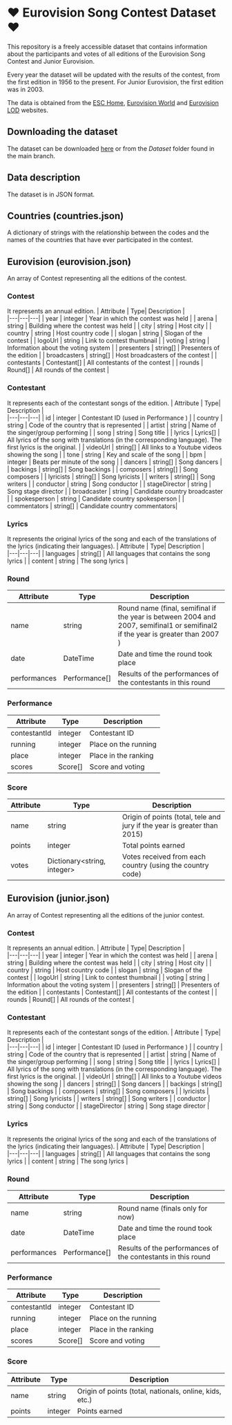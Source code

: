 # ❤ Eurovision Song Contest Dataset ❤
This repository is a freely accessible dataset that contains information about the participants and votes of all editions of the Eurovision Song Contest and Junior Eurovision.

Every year the dataset will be updated with the results of the contest, from the first edition in 1956 to the present. For Junior Eurovision, the first edition was in 2003.

The data is obtained from the [ESC Home](https://eschome.net/), [Eurovision World](https://eurovisionworld.com) and [Eurovision LOD](https://so-we-must-think.space/greenstone3/eurovision-library/collection/eurovision/page/about) websites.

## Downloading the dataset
The dataset can be downloaded [here](https://github.com/josago97/EurovisionDataset/releases) or from the *Dataset* folder found in the main branch.

## Data description
The dataset is in JSON format.

## Countries (countries.json)
A dictionary of strings with the relationship between the codes and the names of the countries that have ever participated in the contest.

## Eurovision (eurovision.json)
An array of Contest representing all the editions of the contest.

### Contest
It represents an annual edition.
| Attribute | Type|  Description |  
|---|---|---|
| year | integer | Year in which the contest was held |
| arena | string | Building where the contest was held |
| city | string | Host city |
| country | string | Host country code |
| slogan | string | Slogan of the contest |
| logoUrl | string | Link to contest thumbnail |
| voting | string | Information about the voting system |
| presenters | string[] | Presenters of the edition |
| broadcasters | string[] | Host broadcasters of the contest |
| contestants | Contestant[] | All contestants of the contest |
| rounds | Round[] | All rounds of the contest |

### Contestant
It represents each of the contestant songs of the edition.
| Attribute | Type|  Description |  
|---|---|---|
| id | integer | Contestant ID (used in Performance ) |
| country | string | Code of the country that is represented |
| artist | string | Name of the singer/group performing |
| song | string | Song title |
| lyrics | Lyrics[] | All lyrics of the song with translations (in the corresponding language). The first lyrics is the original. |
| videoUrl | string[] | All links to a Youtube videos showing the song |
| tone | string | Key and scale of the song |
| bpm | integer | Beats per minute of the song |
| dancers | string[] | Song dancers |
| backings | string[] | Song backings |
| composers | string[] | Song composers |
| lyricists | string[] | Song lyricists |
| writers | string[] | Song writers |
| conductor | string | Song conductor |
| stageDirector | string | Song stage director |
| broadcaster | string | Candidate country broadcaster |
| spokesperson | string | Candidate country spokesperson |
| commentators | string[] | Candidate country commentators|

### Lyrics
It represents the original lyrics of the song and each of the translations of the lyrics (indicating their languages).
| Attribute | Type|  Description |  
|---|---|---|
| languages | string[] | All languages that contains the song lyrics |
| content | string | The song lyrics |

### Round
| Attribute | Type|  Description |  
|---|---|---|
| name | string | Round name (final, semifinal if the year is between 2004 and 2007, semifinal1 or semifinal2 if the year is greater than 2007  ) |
| date | DateTime | Date and time the round took place |
| performances | Performance[] | Results of the performances of the contestants in this round |

### Performance
| Attribute | Type|  Description |  
|---|---|---|
| contestantId | integer | Contestant ID |
| running | integer | Place on the running |
| place | integer | Place in the ranking |
| scores | Score[] | Score and voting |

### Score
| Attribute | Type|  Description |  
|---|---|---|
| name | string | Origin of points (total, tele and jury if the year is greater than 2015) |
| points | integer | Total points earned |
| votes | Dictionary<string, integer> | Votes received from each country (using the country code) |

## Eurovision (junior.json)
An array of Contest representing all the editions of the junior contest.

### Contest
It represents an annual edition.
| Attribute | Type|  Description |  
|---|---|---|
| year | integer | Year in which the contest was held |
| arena | string | Building where the contest was held |
| city | string | Host city |
| country | string | Host country code |
| slogan | string | Slogan of the contest |
| logoUrl | string | Link to contest thumbnail |
| voting | string | Information about the voting system |
| presenters | string[] | Presenters of the edition |
| contestants | Contestant[] | All contestants of the contest |
| rounds | Round[] | All rounds of the contest |

### Contestant
It represents each of the contestant songs of the edition.
| Attribute | Type|  Description |  
|---|---|---|
| id | integer | Contestant ID (used in Performance ) |
| country | string | Code of the country that is represented |
| artist | string | Name of the singer/group performing |
| song | string | Song title |
| lyrics | Lyrics[] | All lyrics of the song with translations (in the corresponding language). The first lyrics is the original. |
| videoUrl | string[] | All links to a Youtube videos showing the song |
| dancers | string[] | Song dancers |
| backings | string[] | Song backings |
| composers | string[] | Song composers |
| lyricists | string[] | Song lyricists |
| writers | string[] | Song writers |
| conductor | string | Song conductor |
| stageDirector | string | Song stage director |

### Lyrics
It represents the original lyrics of the song and each of the translations of the lyrics (indicating their languages).
| Attribute | Type|  Description |  
|---|---|---|
| languages | string[] | All languages that contains the song lyrics |
| content | string | The song lyrics |

### Round
| Attribute | Type|  Description |  
|---|---|---|
| name | string | Round name (finals only for now) |
| date | DateTime | Date and time the round took place |
| performances | Performance[] | Results of the performances of the contestants in this round |

### Performance
| Attribute | Type|  Description |  
|---|---|---|
| contestantId | integer | Contestant ID |
| running | integer | Place on the running |
| place | integer | Place in the ranking |
| scores | Score[] | Score and voting |

### Score
| Attribute | Type|  Description |  
|---|---|---|
| name | string | Origin of points (total, nationals, online, kids, etc.) |
| points | integer | Points earned |
